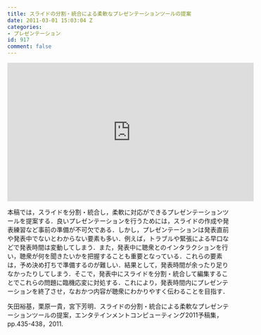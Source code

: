 ```yaml
---
title: スライドの分割・統合による柔軟なプレゼンテーションツールの提案
date: 2011-03-01 15:03:04 Z
categories:
- プレゼンテーション
id: 917
comment: false
---
```


<iframe width="560" height="315" src="https://www.youtube.com/embed/sR3PHpWsxQg" frameborder="0" allowfullscreen></iframe>


本稿では，スライドを分割・統合し，柔軟に対応ができるプレゼンテーションツールを提案する．良いプレゼンテーションを行うためには，スライドの作成や発表練習など事前の準備が不可欠である．しかし，プレゼンテーションは発表直前や発表中でないとわからない要素も多い．例えば，トラブルや緊張による早口などで発表時間は変動してしまう．また，発表中に聴衆とのインタラクションを行い，聴衆が何を聞きたいかを把握することも重要となっている．これらの要素は，予め決め打ちで準備するのが難しい．結果として，発表時間が余ったり足りなかったりしてしまう．そこで，発表中にスライドを分割・統合して編集することでこれらの問題に臨機応変に対処する．これにより，発表時間内にプレゼンテーションを終了させ，なおかつ内容が聴衆にわかりやすく伝わることを目指す．

矢田裕基，栗原一貴，宮下芳明．スライドの分割・統合による柔軟なプレゼンテーションツールの提案，エンタテインメントコンピューティング2011予稿集，pp.435-438，2011\.
